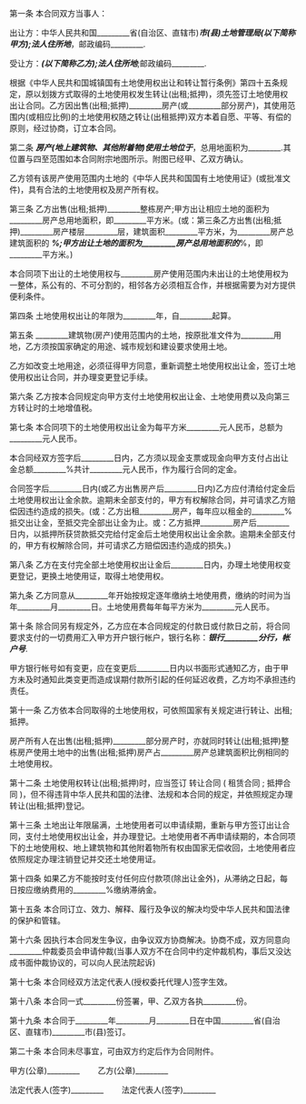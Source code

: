 
 


第一条 本合同双方当事人：


出让方：中华人民共和国_________省(自治区、直辖市)_________市(县)土地管理局(以下简称甲方);法人住所地_________，邮政编码_________.


受让方：_________(以下简称乙方);法人住所地_________;邮政编码_________.


根据《中华人民共和国城镇国有土地使用权出让和转让暂行条例》第四十五条规定，原以划拨方式取得的土地使用权发生转让(出租;抵押)，须先签订土地使用权出让合同。乙方因出售(出租;抵押)_________房产(或_________部分房产)，其使用范围内(或相应比例)的土地使用权随之转让(出租抵押)双方本着自愿、平等、有偿的原则，经过协商，订立本合同。


第二条 _________房产(地上建筑物、其他附着物)使用土地位于_________，总用地面积为_________.其位置与四至范围如本合同附宗地图所示。附图已经甲、乙双方确认。


乙方领有该房产使用范围内土地的《中华人民共和国国有土地使用证》(或批准文件)，具有合法的土地使用权及房产所有权。


第三条 乙方出售(出租;抵押)_________整栋房产;甲方出让相应土地的面积为_________房产总用地面积，即_________平方米。(或：第三条乙方出售(出租;抵押)_________房产楼层_________层，建筑面积_________平方米，为_________房产总建筑面积的 _________%;甲方出让土地的面积为_________房产总用地面积的_________%，即_________平方米。)


本合同项下出让的土地使用权与_________房产使用范围内未出让的土地使用权为一整体，系公有的、不可分割的，相邻各方必须相互合作，并根据需要为对方提供便利条件。


第四条 土地使用权出让的年限为_________年，自_________起算。


第五条 _________建筑物(房产)使用范围内的土地，按原批准文件为_________用地，乙方须按国家确定的用途、城市规划和建设要求使用土地。


乙方如改变土地用途，必须征得甲方同意，重新调整土地使用权出让金，签订土地使用权出让合同，并办理变更登记手续。


第六条 乙方按本合同规定向甲方支付土地使用权出让金、土地使用费以及向第三方转让时的土地增值税。


第七条 本合同项下的土地使用权出让金为每平方米_________元人民币，总额为_________元人民币。


本合同经双方签字后_________日内，乙方须以现金支票或现金向甲方支付占出让金总额_________%共计_________元人民币，作为履行合同的定金。


合同签字后_________日内(或乙方出售房产后_________日内)乙方应付清给付定金后土地使用权出让金余款。逾期未全部支付的，甲方有权解除合同，并可请求乙方赔偿因违约造成的损失。(或：乙方出租_________房产，每年应以租金的_________%抵交出让金，至抵交完全部出让金为止。或：乙方抵押_________房产后_________日内，以抵押所获贷款抵交完给付定金后土地使用权出让金余款。逾期未全部支付的，甲方有权解除合同，并可请求乙方赔偿因违约造成的损失。)


第八条 乙方在支付完全部土地使用权出让金后_________日内，办理土地使用权变更登记，更换土地使用证，取得土地使用权。


第九条 乙方同意从_________年开始按规定逐年缴纳土地使用费，缴纳的时间为当年_________月_________日。土地使用费每年每平方米为_________元人民币。


第十条 除合同另有规定外，乙方应在本合同规定的付款日或付款日之前，将合同要求支付的一切费用汇入甲方开户银行帐户，银行名称：_________银行_________分行，帐户号_________.


甲方银行帐号如有变更，应在变更后_________日内以书面形式通知乙方，由于甲方未及时通知此类变更而造成误期付款所引起的任何延迟收费，乙方均不承担违约责任。


第十一条 乙方依本合同取得的土地使用权，可依照国家有关规定进行转让、出租;抵押。


房产所有人在出售(出租;抵押)_________部分房产时，亦就同时转让(出租;抵押)整栋房产使用土地中的出售(出租;抵押)房产占_________房产总建筑面积比例相同的土地使用权。


第十二条 土地使用权转让(出租;抵押)时，应当签订
转让合同
(
租赁合同
;
抵押合同
)，但不得违背中华人民共和国的法律、法规和本合同的规定，并依照规定办理转让(出租;抵押)登记。


第十三条 土地出让年限届满，土地使用者可以申请续期，重新与甲方签订出让合同，支付土地使用权出让金，并办理登记。土地使用者不再申请续期的，本合同项下的土地使用权、地上建筑物和其他附着物所有权由国家无偿收回，土地使用者应依照规定办理注销登记并交还土地使用证。


第十四条 如果乙方不能按时支付任何应付款项(除出让金外)，从滞纳之日起，每日按应缴纳费用的_________%缴纳滞纳金。


第十五条 本合同订立、效力、解释、履行及争议的解决均受中华人民共和国法律的保护和管辖。


第十六条 因执行本合同发生争议，由争议双方协商解决。协商不成，双方同意向_________仲裁委员会申请仲裁(当事人双方不在合同中约定仲裁机构，事后又没达成书面仲裁协议的，可以向人民法院起诉)


第十七条 本合同经双方法定代表人(授权委托代理人)签字生效。


第十八条 本合同一式_________份签署，甲、乙双方各执_________份。


第十九条 本合同于_________年_________月_________日在中国_________省(自治区、直辖市)_________市(县)签订。


第二十条 本合同未尽事宜，可由双方约定后作为合同附件。


甲方(公章)_________ 　　乙方(公章)_________


法定代表人(签字)_________ 　　法定代表人(签字)_________
 


 

 
 
 
 
 
  


  
 

  


  


  
 
 
 
 

